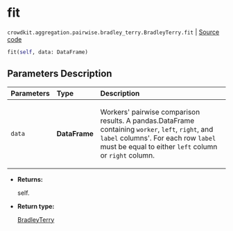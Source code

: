 # fit
`crowdkit.aggregation.pairwise.bradley_terry.BradleyTerry.fit` | [Source code](https://github.com/Toloka/crowd-kit/blob/v1.1.0.rc2/crowdkit/aggregation/pairwise/bradley_terry.py#L75)

```python
fit(self, data: DataFrame)
```

## Parameters Description

| Parameters | Type | Description |
| :----------| :----| :-----------|
`data`|**DataFrame**|<p>Workers&#x27; pairwise comparison results. A pandas.DataFrame containing `worker`, `left`, `right`, and `label` columns&#x27;. For each row `label` must be equal to either `left` column or `right` column.</p>

* **Returns:**

  self.

* **Return type:**

  [BradleyTerry](crowdkit.aggregation.pairwise.bradley_terry.BradleyTerry.md)
